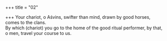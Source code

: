 +++
title = "02"

+++
 Your chariot, o Aśvins, swifter than mind, drawn by good horses, comes  to the clans.  
By which (chariot) you go to the home of the good ritual performer, by  that, o men, travel your course to us.  